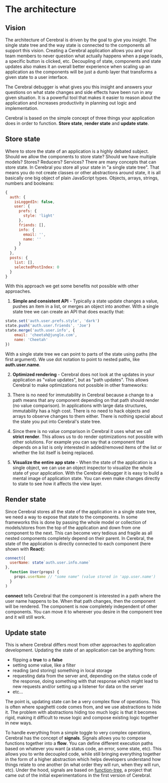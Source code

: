 # The architecture

## Vision
The architecture of Cerebral is driven by the goal to give you insight. The single state tree and the way state is connected to the components all support this vision. Creating a Cerebral application allows you and your team members to never question what actually happens when a page loads, a specific button is clicked, etc. Decoupling of state, components and state updates also makes it an overall better experience when scaling up an application as the components will be just a dumb layer that transforms a given state to a user interface.

The Cerebral debugger is what gives you this insight and answers your questions on what state changes and side effects have been run in any given situation. It is a powerful tool that makes it easier to reason about the application and increases productivity in planning out logic and implementation.

Cerebral is based on the simple concept of three things your application does in order to function. **Store state**, **render state** and **update state**.

## Store state
Where to store the state of an application is a highly debated subject. Should we allow the components to store state? Should we have multiple models? Stores? Reducers? Services? There are many concepts that can store state. In Cerebral you store all your state in "a single state tree". That means you do not create classes or other abstractions around state, it is all basically one big object of plain JavaScript types. Objects, arrays, strings, numbers and booleans:

```js
{
  auth: {
    isLoggedIn: false,
    user: {
      prefs: {
        style: 'light'
      },
      friends: [],
      info: {
        email: '',
        name: ''
      }
    }
  },
  posts: {
    list: [],
    selectedPostIndex: 0
  }
}
```

With this approach we get some benefits not possible with other approaches.

1. **Simple and consistent API** - Typically a state update changes a value, pushes an item in a list, or merges an object into another. With a single state tree we can create an API that does exactly that:
```js
state.set('auth.user.prefs.style', 'dark')
state.push('auth.user.friends', 'Joe')
state.merge('auth.user.info', {
    email: 'cheetah@jungle.com',
    name: 'Cheetah'
})
```
With a single state tree we can point to parts of the state using paths (the first argument). We use dot notation to point to nested paths, like **auth.user.name**.

2. **Optimized rendering** - Cerebral does not look at the updates in your application as "value updates", but as "path updates". This allows Cerebral to make optimizations not possible in other frameworks:

  1. There is no need for immutability in Cerebral because a change to a path means that any component depending on that path should render (no value comparison). In applications with large data structures, immutability has a high cost. There is no need to hack objects and arrays to observe changes to them either. There is nothing special about the state you put into Cerebral's state tree.

  2. Since there is no value comparison in Cerebral it uses what we call **strict render**. This allows us to do render optimizations not possible with other solutions. For example you can say that a component that depends on a list is only interested in added/removed items of the list or whether the list itself is being replaced.

3. **Visualize the entire app state** - When the state of the application is a single object, we can use an object inspector to visualize the whole state of your application. With the Cerebral debugger it is easy to build a mental image of application state. You can even make changes directly to state to see how it affects the view layer.


## Render state
Since Cerebral stores all the state of the application in a single state tree, we need a way to expose that state to the components. In some frameworks this is done by passing the whole model or collection of models/stores from the top of the application and down from one component to the next. This can become very tedious and fragile as all nested components completely depend on their parent. In Cerebral, the state of the application is directly connected to each component (here shown with **React**):

```js
connect({
  userName: state`auth.user.info.name`
},
  function User(props) {
    props.userName // "some name" (value stored in 'app.user.name')
  }
)
```

**connect** tells Cerebral that the component is interested in a path where the user name happens to be. When that path changes, then the component will be rendered. The component is now completely independent of other components. You can move it to wherever you desire in the component tree and it will still work.

## Update state
This is where Cerebral differs most from other approaches to application development. Updating the state of an application can be anything from:

- flipping a **true** to a **false**
- setting some value, like a filter
- reading (and storing) something in local storage
- requesting data from the server and, depending on the status code of the response, doing something with that response which might lead to new requests and/or setting up a listener for data on the server
- etc...

The point is, updating state can be a very complex flow of operations. This is often where spaghetti code comes from, and we use abstractions to hide it. The problem with abstractions hiding too much logic is that it becomes rigid, making it difficult to reuse logic and compose existing logic together in new ways.

To handle everything from a simple toggle to very complex operations, Cerebral has the concept of **signals**. Signals allows you to compose functions together into a **flow**. You can define different execution paths based on whatever you want (a status code, an error, some state, etc). This allows you to write decoupled code, while still bringing everything together in the form of a higher abstraction which helps developers understand how things relate to one another (in what order they will run, when they will run, etc). Under the hood, signals are based on [function-tree](https://github.com/cerebral/cerebral/tree/master/packages/node_modules/function-tree), a project that came out of the initial experimentations in the first version of Cerebral.

